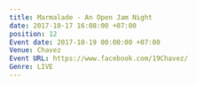```yaml
---
title: Marmalade - An Open Jam Night
date: 2017-10-17 16:08:00 +07:00
position: 12
Event date: 2017-10-19 00:00:00 +07:00
Venue: Chavez
Event URL: https://www.facebook.com/19Chavez/
Genre: LIVE
---
```


